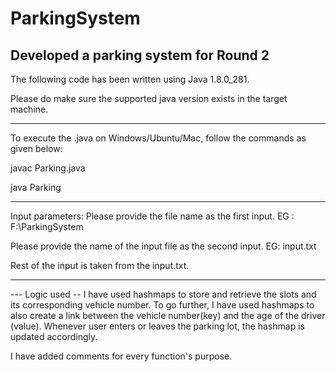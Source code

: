 # ParkingSystem
Developed a parking system for Round 2
-----------------------------------------------------------------------------
The following code has been written using Java 1.8.0_281.

Please do make sure the supported java version exists in the target machine.

-----------------------------------------------------------------------------
To execute the .java on Windows/Ubuntu/Mac, follow the commands as given below:

javac Parking.java

java Parking

-----------------------------------------------------------------------------
Input parameters:
Please provide the file name as the first input.
EG : F:\ParkingSystem

Please provide the name of the input file as the second input.
EG: input.txt

Rest of the input is taken from the input.txt.

-----------------------------------------------------------------------------
--- Logic used --
I have used hashmaps to store and retrieve the slots and its corresponding vehicle number.
To go further, I have used hashmaps to also create a link between the vehicle number(key) and the age of the driver (value).
Whenever user enters or leaves the parking lot, the hashmap is updated accordingly.

I have added comments for every function's purpose.

